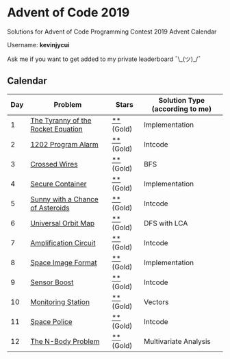 # Advent of Code 2019
Solutions for Advent of Code Programming Contest 2019 Advent Calendar

Username: **kevinjycui**

Ask me if you want to get added to my private leaderboard ¯\\\_(ツ)\_/¯

## Calendar

| Day  | Problem | Stars | Solution Type (according to me) |
| ------------- | ------------- | ------------- | ------------- |
| 1 | [The Tyranny of the Rocket Equation](https://adventofcode.com/2019/day/1) | [**](https://github.com/kevinjycui/advent-of-code-2019/tree/master/day%2001) (Gold) | Implementation |
| 2 | [1202 Program Alarm](https://adventofcode.com/2019/day/2) | [**](https://github.com/kevinjycui/advent-of-code-2019/tree/master/day%2002) (Gold) | Intcode |
| 3 | [Crossed Wires](https://adventofcode.com/2019/day/3) | [**](https://github.com/kevinjycui/advent-of-code-2019/tree/master/day%2003) (Gold)  | BFS |
| 4 | [Secure Container](https://adventofcode.com/2019/day/4) | [**](https://github.com/kevinjycui/advent-of-code-2019/tree/master/day%2004) (Gold) | Implementation |
| 5 | [Sunny with a Chance of Asteroids](https://adventofcode.com/2019/day/5) | [**](https://github.com/kevinjycui/advent-of-code-2019/tree/master/day%2005) (Gold) | Intcode |
| 6 | [Universal Orbit Map](https://adventofcode.com/2019/day/6) | [**](https://github.com/kevinjycui/advent-of-code-2019/tree/master/day%2006) (Gold) | DFS with LCA |
| 7 | [Amplification Circuit](https://adventofcode.com/2019/day/7) | [**](https://github.com/kevinjycui/advent-of-code-2019/tree/master/day%2007) (Gold) | Intcode |
| 8 | [Space Image Format](https://adventofcode.com/2019/day/8) | [**](https://github.com/kevinjycui/advent-of-code-2019/tree/master/day%2008) (Gold)  | Implementation |
| 9 | [Sensor Boost](https://adventofcode.com/2019/day/9) | [**](https://github.com/kevinjycui/advent-of-code-2019/tree/master/day%2009) (Gold) | Intcode |
| 10 | [Monitoring Station](https://adventofcode.com/2019/day/10) | [**](https://github.com/kevinjycui/advent-of-code-2019/tree/master/day%2010) (Gold) | Vectors |
| 11 | [Space Police](https://adventofcode.com/2019/day/11) | [**](https://github.com/kevinjycui/advent-of-code-2019/tree/master/day%2011) (Gold) | Intcode |
| 12 | [The N-Body Problem](https://adventofcode.com/2019/day/12) | [**](https://github.com/kevinjycui/advent-of-code-2019/tree/master/day%2012) (Gold) | Multivariate Analysis |
